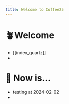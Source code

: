 ```yaml
---
title: Welcome to Coffee25
---
```


# 🪴Welcome
- [[index_quartz]]
- 


# 🔧 Now is...
- testing at 2024-02-02
- 
